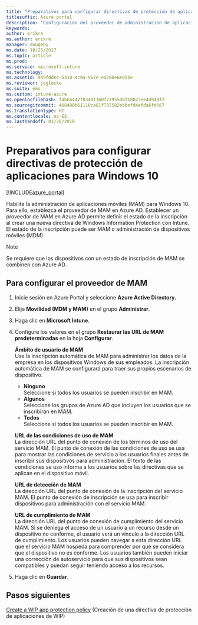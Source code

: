 ```yaml
---
title: "Preparativos para configurar directivas de protección de aplicaciones para Windows 10"
titlesuffix: Azure portal
description: "Configuración del proveedor de administración de aplicaciones móviles (MAM) en Azure AD"
keywords: 
author: erikre
ms.author: erikre
manager: dougeby
ms.date: 10/25/2017
ms.topic: article
ms.prod: 
ms.service: microsoft-intune
ms.technology: 
ms.assetid: 949fddec-5318-4c9a-957e-ea260e6e05be
ms.reviewer: joglocke
ms.suite: ems
ms.custom: intune-azure
ms.openlocfilehash: f4b6a442f83491160f72955d02b8023ee4d949f2
ms.sourcegitcommit: 468480b61110ca81f737582ebbefd4efda6fd667
ms.translationtype: HT
ms.contentlocale: es-ES
ms.lasthandoff: 01/30/2018
---
```

# <a name="get-ready-to-configure-app-protection-policies-for-windows-10"></a>Preparativos para configurar directivas de protección de aplicaciones para Windows 10

[!INCLUDE[azure_portal](./includes/azure_portal.md)]

Habilite la administración de aplicaciones móviles (MAM) para Windows 10. Para ello, establezca el proveedor de MAM en Azure AD. Establecer un proveedor de MAM en Azure AD permite definir el estado de la inscripción al crear una nueva directiva de Windows Information Protection con Intune. El estado de la inscripción puede ser MAM o administración de dispositivos móviles (MDM).

> [!NOTE]
> Se requiere que los dispositivos con un estado de inscripción de MAM se combinen con Azure AD.

## <a name="to-configure-the-mam-provider"></a>Para configurar el proveedor de MAM

1. Inicie sesión en Azure Portal y seleccione **Azure Active Directory.**

2. Elija **Movilidad (MDM y MAM)** en el grupo **Administrar**.

3. Haga clic en **Microsoft Intune**.

4. Configure los valores en el grupo **Restaurar las URL de MAM predeterminadas** en la hoja **Configurar**.

    **Ámbito de usuario de MAM**  
      Use la inscripción automática de MAM para administrar los datos de la empresa en los dispositivos Windows de sus empleados. La inscripción automática de MAM se configurará para traer sus propios escenarios de dispositivo.<ul><li>**Ninguno**<br>Seleccione si todos los usuarios se pueden inscribir en MAM.</li><li>**Algunos**<br>Seleccione los grupos de Azure AD que incluyen los usuarios que se inscribirán en MAM.</li><li>**Todos**<br>Seleccione si todos los usuarios se pueden inscribir en MAM.</li></ul>

    **URL de las condiciones de uso de MAM**  
     La dirección URL del punto de conexión de los términos de uso del servicio MAM. El punto de conexión de las condiciones de uso se usa para mostrar las condiciones de servicio a los usuarios finales antes de inscribir sus dispositivos para administración. El texto de las condiciones se uso informa a los usuarios sobre las directivas que se aplican en el dispositivo móvil.

    **URL de detección de MAM**  
    La dirección URL del punto de conexión de la inscripción del servicio MAM. El punto de conexión de inscripción se usa para inscribir dispositivos para administración con el servicio MAM.

    **URL de cumplimiento de MAM**  
      La dirección URL del punto de conexión de cumplimiento del servicio MAM. Si se deniega el acceso de un usuario a un recurso desde un dispositivo no conforme, el usuario verá un vínculo a la dirección URL de cumplimiento. Los usuarios pueden navegar a esta dirección URL que el servicio MAM hospeda para comprender por qué se considera que el dispositivo no es conforme. Los usuarios también pueden iniciar una corrección de autoservicio para que sus dispositivos sean compatibles y puedan seguir teniendo acceso a los recursos.

5.  Haga clic en **Guardar**.

## <a name="next-steps"></a>Pasos siguientes

[Create a WIP app protection policy](windows-information-protection-policy-create.md) (Creación de una directiva de protección de aplicaciones de WIP)
